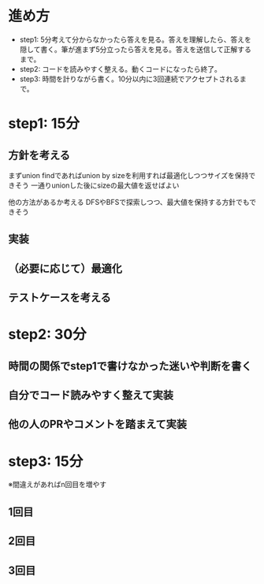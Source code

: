 # 進め方
- step1: 5分考えて分からなかったら答えを見る。答えを理解したら、答えを隠して書く。筆が進まず5分立ったら答えを見る。答えを送信して正解するまで。
- step2: コードを読みやすく整える。動くコードになったら終了。
- step3: 時間を計りながら書く。10分以内に3回連続でアクセプトされるまで。

# step1: 15分
## 方針を考える
まずunion findであればunion by sizeを利用すれば最適化しつつサイズを保持できそう
一通りunionした後にsizeの最大値を返せばよい

他の方法があるか考える
DFSやBFSで探索しつつ、最大値を保持する方針でもできそう

## 実装

## （必要に応じて）最適化

## テストケースを考える

# step2: 30分
## 時間の関係でstep1で書けなかった迷いや判断を書く

## 自分でコード読みやすく整えて実装

## 他の人のPRやコメントを踏まえて実装

# step3: 15分
※間違えがあればn回目を増やす

## 1回目

## 2回目

## 3回目
